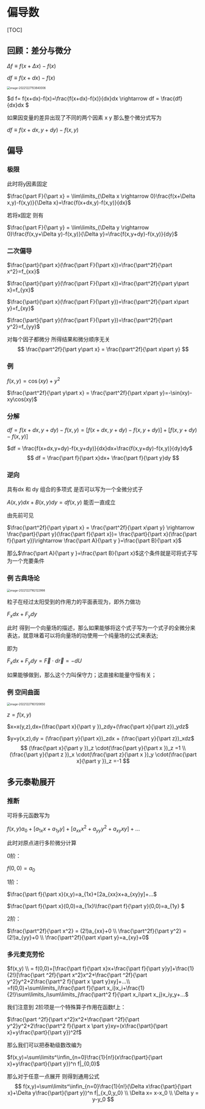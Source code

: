 # 偏导数

[TOC]

## 回顾：差分与微分

$\Delta f \equiv f(x+\Delta x)-f(x)$

$d f \equiv f(x+dx)-f(x)$

<img src="1-2-Partial-Derivative.assets/image-20221227153840006.png" alt="image-20221227153840006" style="zoom:50%;" />

$d f= f(x+dx)-f(x)=\frac{f(x+dx)-f(x)}{dx}dx \rightarrow df = \frac{df}{dx}dx $

如果因变量的差异出现了不同的两个因素 x y 那么整个微分式写为

$df \equiv f(x+dx,y+dy)-f(x,y)$



## 偏导

### 极限

此时将y因素固定

$\frac{\part F}{\part x} = \lim\limits_{\Delta x \rightarrow 0}\frac{f(x+\Delta x,y)-f(x,y)}{\Delta x}=\frac{f(x+dx,y)-f(x,y)}{dx}$

若将x固定 则有

$\frac{\part F}{\part y} = \lim\limits_{\Delta y \rightarrow 0}\frac{f(x,y+\Delta y)-f(x,y)}{\Delta y}=\frac{f(x,y+dy)-f(x,y)}{dy}$

### 二次偏导

$\frac{\part}{\part x}(\frac{\part F}{\part x})=\frac{\part^2f}{\part x^2}=f_{xx}$

$\frac{\part}{\part y}(\frac{\part F}{\part x})=\frac{\part^2f}{\part y\part x}=f_{yx}$

$\frac{\part}{\part x}(\frac{\part F}{\part y})=\frac{\part^2f}{\part x\part y}=f_{xy}$

$\frac{\part}{\part y}(\frac{\part F}{\part y})=\frac{\part^2f}{\part y^2}=f_{yy}$

对每个因子都微分 所得结果和微分顺序无关
$$
\frac{\part^2f}{\part y\part x} = \frac{\part^2f}{\part x\part y}
$$


### 例

$f(x,y)=\cos(xy)+y^2$

$\frac{\part^2f}{\part y\part x} = \frac{\part^2f}{\part x\part y}=-\sin(xy)-xy\cos(xy)$

### 分解

$df = f(x+dx,y+dy)-f(x,y) = [f(x+dx,y+dy)-f(x,y+dy)]+[f(x,y+dy)-f(x,y)]$

$df = \frac{f(x+dx,y+dy)-f(x,y+dy)}{dx}dx+\frac{f(x,y+dy)-f(x,y)}{dy}dy$
$$
df = \frac{\part f}{\part x}dx+ \frac{\part f}{\part y}dy
$$


 

### 逆向

具有dx 和 dy 组合的多项式 是否可以写为一个全微分式子

$A(x,y)dx+B(x,y)dy = df(x,y)$ 能否一直成立

由先前可见

$\frac{\part^2f}{\part y\part x} = \frac{\part^2f}{\part x\part y} \rightarrow \frac{\part}{\part y}(\frac{\part f}{\part x})= \frac{\part}{\part x}(\frac{\part f}{\part y})\rightarrow \frac{\part A}{\part y }=\frac{\part B}{\part x}$

那么$\frac{\part A}{\part y }=\frac{\part B}{\part x}$这个条件就是可将式子写为一个充要条件

### 例 古典场论

<img src="1-2-Partial-Derivative.assets/image-20221227162122998.png" alt="image-20221227162122998" style="zoom:50%;" />

粒子在经过太阳受到的作用力的平面表现为，即外力做功

$F_x dx + F_ydy$

此时 得到一个向量场的描述，那么如果能够将这个式子写为一个式子的全微分来表达，就意味着可以将向量场的功使用一个纯量场的公式来表达;

即为

$F_x dx + F_ydy = \vec F \cdot d\vec r = -dU$

如果能够做到，那么这个力叫保守力；这直接和能量守恒有关；



### 例 空间曲面

<img src="1-2-Partial-Derivative.assets/image-20221227163120650.png" alt="image-20221227163120650" style="zoom:50%;" />

$z=f(x,y)$

$x=x(y,z),dx=(\frac{\part x}{\part y })_zdy+(\frac{\part x}{\part z})_ydz$

$y=y(x,z),dy = (\frac{\part  y}{\part x})_zdx + (\frac{\part y}{\part z})_xdz$
$$
(\frac{\part x}{\part y })_z \cdot(\frac{\part y}{\part x })_z =1 \\
(\frac{\part y}{\part z })_x \cdot(\frac{\part z}{\part x })_y \cdot(\frac{\part x}{\part y })_z =-1
$$

## 多元泰勒展开

### 推断

可将多元函数写为

$f(x,y)a_0+[a_{1x}x+a_{1y}y]+[a_{xx}x^2+a_{yy}y^2+a_{xy}xy]+...$

此时对原点进行多阶微分计算

0阶：

$f(0,0)=a_0$

1阶：

$\frac{\part f}{\part x}(x,y)=a_{1x}+[2a_{xx}x+a_{xy}y]+...$

$\frac{\part f}{\part x}(0,0)=a_{1x}\\\frac{\part f}{\part y}(0,0)=a_{1y}  $

2阶：

$\frac{\part^2f}{\part x^2} = (2!)a_{xx}+0 \\ \frac{\part^2f}{\part y^2} = (2!)a_{yy}+0 \\ \frac{\part^2f}{\part x\part y}=a_{xy}+0$

### 多元麦克劳伦

$f(x,y) \\ = f(0,0)+[\frac{\part f}{\part x}x+\frac{\part f}{\part y}y]+\frac{1}{2!}[\frac{\part ^2f}{\part x^2}x^2+\frac{\part ^2f}{\part y^2}y^2+2\frac{\part^2 f}{\part x \part y}xy]+...\\ =f(0,0)+\sum\limits_i\frac{\part f}{\part x_i}x_i+\frac{1}{2!}\sum\limits_i\sum\limits_j\frac{\part^2 f}{\part x_i\part x_j}x_iy_y+...$

 我们注意到 2阶项是一个特殊算子作用在函数f上：

$\frac{\part ^2f}{\part x^2}x^2+\frac{\part ^2f}{\part y^2}y^2+2\frac{\part^2 f}{\part x \part y}xy=(x\frac{\part}{\part x}+y\frac{\part}{\part y})^2f$

那么我们可以把泰勒级数改编为

$f(x,y)=\sum\limits^\infin_{n=0}\frac{1}{n!}(x\frac{\part}{\part x}+y\frac{\part}{\part y})^n f|_{0,0}$

那么对于任意一点展开 则得到通用公式
$$
f(x,y)=\sum\limits^\infin_{n=0}\frac{1}{n!}(\Delta x\frac{\part}{\part x}+\Delta y\frac{\part}{\part y})^n f|_{x_0,y_0} \\ \Delta x= x-x_0 \\ \Delta y = y-y_0
$$






















